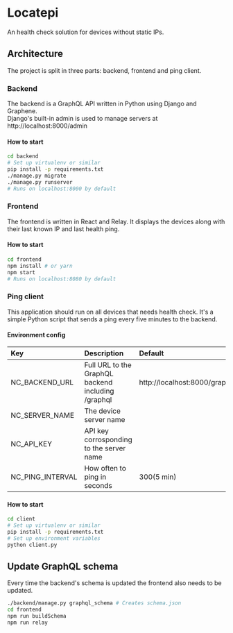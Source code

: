 # Locatepi

An health check solution for devices without static IPs. 

## Architecture

The project is split in three parts: backend, frontend and ping client. 

### Backend

The backend is a GraphQL API written in Python using Django and Graphene.   
Django's built-in admin is used to manage servers at http://localhost:8000/admin

#### How to start

```bash
cd backend
# Set up virtualenv or similar
pip install -p requirements.txt
./manage.py migrate
./manage.py runserver
# Runs on localhost:8000 by default
```

### Frontend

The frontend is written in React and Relay. It displays the devices along with their last known IP and last health ping. 

#### How to start
```bash
cd frontend
npm install # or yarn
npm start
# Runs on localhost:8080 by default
```

### Ping client

This application should run on all devices that needs health check. It's a simple Python script that sends a ping every five minutes to the backend. 

#### Environment config

|Key             |Description|Default|
|:---------------|:----------|:------|
|NC_BACKEND_URL  |Full URL to the GraphQL backend including /graphql|http://localhost:8000/graphql|
|NC_SERVER_NAME  |The device server name||
|NC_API_KEY      |API key corrosponding to the server name||
|NC_PING_INTERVAL|How often to ping in seconds|300(5 min)|

#### How to start

```bash
cd client
# Set up virtualenv or similar
pip install -p requirements.txt
# Set up environment variables
python client.py
```


## Update GraphQL schema

Every time the backend's schema is updated the frontend also needs to be updated. 

```bash
./backend/manage.py graphql_schema # Creates schema.json
cd frontend
npm run buildSchema
npm run relay
```
